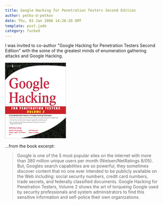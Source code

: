 ```yaml
---
title: Google Hacking for Penetration Testers Second Edition
author: petko-d-petkov
date: Thu, 03 Jan 2008 14:26:20 GMT
template: post.jade
category: fucked
---
```


I was invited to co-author "Google Hacking for Penetration Testers Second Edition" with the some of the greatest minds of enumeration gathering attacks and Google Hacking.

![](/files/2008/01/google-hacking-book.jpg "google-hacking-book")

...from the book excerpt:

> Google is one of the 5 most popular sites on the internet with more than 380 million unique users per month (Nielsen/NetRatings 8/05). But, Googles search capabilities are so powerful, they sometimes discover content that no one ever intended to be publicly available on the Web including: social security numbers, credit card numbers, trade secrets, and federally classified documents. Google Hacking for Penetration Testers, Volume 2 shows the art of torqueing Google used by security professionals and system administrators to find this sensitive information and self-police their own organizations.
